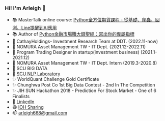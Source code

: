 ### Hi! I'm Arleigh 👋
- 📚 MasterTalk online course: [Python全方位期貨課程 - 從基礎、爬蟲、回測、Line提醒到AI應用](https://mastertalks.tw/products/python-futures?ref=ArleighChang)
- 📚 Author of [Python金融市場賺大錢聖經：寫出你的專屬指標](https://www.books.com.tw/products/0010901963?loc=M_0039_001)
- 👯 CathayHoldings- Investment Research Team at DDT. (2022.11-now)
- 👯 NOMURA Asset Management TW - IT Dept. (2021.12-2022.11)
- 👯 Program Trading Designer in startup(investment business) (2021.1-2021.12)
- 👯 NOMURA Asset Management TW - IT Dept. Intern (2019.3-2020.8)
- 🌱 SCU BIG DATA
- 🌱 [SCU NLP Laboratory](https://nlp.bigdata.scu.edu.tw/)
- ✨ WorldQuant Challenge Gold Certificate
- ✨ Chunghwa Post Co 1st Big Data Contest - 2nd In The Competition
- ✨ JIH SUN Hackathon 2018 - Prediction For Stock Market - One of 6 Finalists 
- 💬 [LinkedIn](https://www.linkedin.com/in/arleighchang/)
- 😄 [IOH Sharing](https://ioh.tw/talks/%E6%9D%B1%E5%90%B3%E5%B7%A8%E8%B3%87-%E5%BC%B5%E5%B3%AE%E7%91%8B-tw-study-scu-bde)
- 📫 arleigh668@gmail.com
